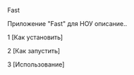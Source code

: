 Fast

Приложение "Fast" для НОУ описание..

1 [Как установить]

2 [Как запустить]

3 [Использование]
